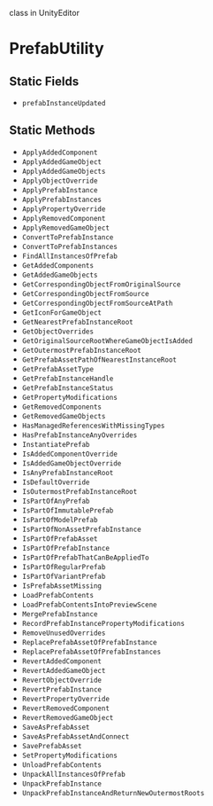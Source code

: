 class in UnityEditor
# PrefabUtility

## Static Fields
- `prefabInstanceUpdated`
## Static Methods
- `ApplyAddedComponent`
- `ApplyAddedGameObject`
- `ApplyAddedGameObjects`
- `ApplyObjectOverride`
- `ApplyPrefabInstance`
- `ApplyPrefabInstances`
- `ApplyPropertyOverride`
- `ApplyRemovedComponent`
- `ApplyRemovedGameObject`
- `ConvertToPrefabInstance`
- `ConvertToPrefabInstances`
- `FindAllInstancesOfPrefab`
- `GetAddedComponents`
- `GetAddedGameObjects`
- `GetCorrespondingObjectFromOriginalSource`
- `GetCorrespondingObjectFromSource`
- `GetCorrespondingObjectFromSourceAtPath`
- `GetIconForGameObject`
- `GetNearestPrefabInstanceRoot`
- `GetObjectOverrides`
- `GetOriginalSourceRootWhereGameObjectIsAdded`
- `GetOutermostPrefabInstanceRoot`
- `GetPrefabAssetPathOfNearestInstanceRoot`
- `GetPrefabAssetType`
- `GetPrefabInstanceHandle`
- `GetPrefabInstanceStatus`
- `GetPropertyModifications`
- `GetRemovedComponents`
- `GetRemovedGameObjects`
- `HasManagedReferencesWithMissingTypes`
- `HasPrefabInstanceAnyOverrides`
- `InstantiatePrefab`
- `IsAddedComponentOverride`
- `IsAddedGameObjectOverride`
- `IsAnyPrefabInstanceRoot`
- `IsDefaultOverride`
- `IsOutermostPrefabInstanceRoot`
- `IsPartOfAnyPrefab`
- `IsPartOfImmutablePrefab`
- `IsPartOfModelPrefab`
- `IsPartOfNonAssetPrefabInstance`
- `IsPartOfPrefabAsset`
- `IsPartOfPrefabInstance`
- `IsPartOfPrefabThatCanBeAppliedTo`
- `IsPartOfRegularPrefab`
- `IsPartOfVariantPrefab`
- `IsPrefabAssetMissing`
- `LoadPrefabContents`
- `LoadPrefabContentsIntoPreviewScene`
- `MergePrefabInstance`
- `RecordPrefabInstancePropertyModifications`
- `RemoveUnusedOverrides`
- `ReplacePrefabAssetOfPrefabInstance`
- `ReplacePrefabAssetOfPrefabInstances`
- `RevertAddedComponent`
- `RevertAddedGameObject`
- `RevertObjectOverride`
- `RevertPrefabInstance`
- `RevertPropertyOverride`
- `RevertRemovedComponent`
- `RevertRemovedGameObject`
- `SaveAsPrefabAsset`
- `SaveAsPrefabAssetAndConnect`
- `SavePrefabAsset`
- `SetPropertyModifications`
- `UnloadPrefabContents`
- `UnpackAllInstancesOfPrefab`
- `UnpackPrefabInstance`
- `UnpackPrefabInstanceAndReturnNewOutermostRoots`
